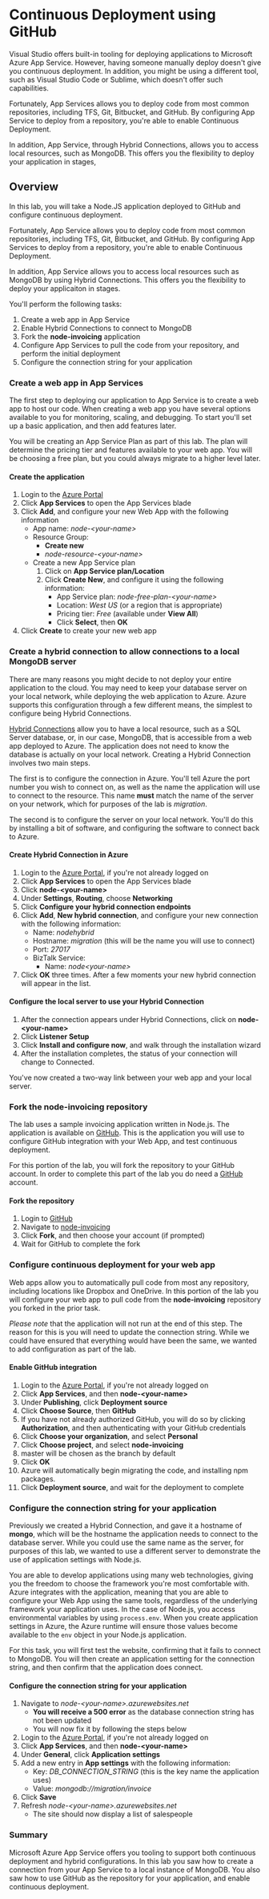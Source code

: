 # Continuous Deployment using GitHub

Visual Studio offers built-in tooling for deploying applications to Microsoft Azure App Service. However, having someone manually deploy doesn't give you continuous deployment. In addition, you might be using a different tool, such as Visual Studio Code or Sublime, which doesn't offer such capabilities.

Fortunately,  App Services allows you to deploy code from most common repositories, including TFS, Git, Bitbucket, and GitHub. By configuring App Service to deploy from a repository, you're able to enable Continuous Deployment.

In addition, App Service, through Hybrid Connections, allows you to access local resources, such as MongoDB. This offers you the flexibility to deploy your application in stages, 

## Overview

In this lab, you will take a Node.JS application deployed to GitHub and configure continuous deployment.

Fortunately,  App Service allows you to deploy code from most common repositories, including TFS, Git, Bitbucket, and GitHub. By configuring App Services to deploy from a repository, you're able to enable Continuous Deployment.

In addition, App Service allows you to access local resources such as MongoDB by using Hybrid Connections. This offers you the flexibility to deploy your applicaiton in stages.

You'll perform the following tasks:

1. Create a web app in App Service
1. Enable Hybrid Connections to connect to MongoDB
1. Fork the **node-invoicing** application
1. Configure App Services to pull the code from your repository, and perform the initial deployment
1. Configure the connection string for your application

### Create a web app in App Services

The first step to deploying our application to App Service is to create a web app to host our code. When creating a web app you have several options available to you for monitoring, scaling, and debugging. To start you'll set up a basic application, and then add features later.

You will be creating an App Service Plan as part of this lab. The plan will determine the pricing tier and features available to your web app. You will be choosing a free plan, but you could always migrate to a higher level later.

#### Create the application

1. Login to the [Azure Portal](https://portal.azure.com)
1. Click **App Services** to open the App Services blade
1. Click **Add**, and configure your new Web App with the following information
    - App name: *node-&lt;your-name&gt;*
    - Resource Group:
        - **Create new**
        - *node-resource-&lt;your-name&gt;*
    - Create a new App Service plan
        1. Click on **App Service plan/Location**
        1. Click **Create New**, and configure it using the following information:
            - App Service plan: *node-free-plan-&lt;your-name&gt;*
            - Location: *West US* (or a region that is appropriate)
            - Pricing tier: *Free* (available under **View All**)
            - Click **Select**, then **OK**
1. Click **Create** to create your new web app

### Create a hybrid connection to allow connections to a local MongoDB server

There are many reasons you might decide to not deploy your entire application to the cloud. You may need to keep your database server on your local network, while deploying the web application to Azure. Azure supports this configuration through a few different means, the simplest to configure being Hybrid Connections.

[Hybrid Connections](https://azure.microsoft.com/en-us/documentation/articles/integration-hybrid-connection-overview/) allow you to have a local resource, such as a SQL Server database, or, in our case, MongoDB, that is accessible from a web app deployed to Azure. The application does not need to know the database is actually on your local network. Creating a Hybrid Connection involves two main steps.

The first is to configure the connection in Azure. You'll tell Azure the port number you wish to connect on, as well as the name the application will use to connect to the resource. This name **must** match the name of the server on your network, which for purposes of the lab is *migration*.

The second is to configure the server on your local network. You'll do this by installing a bit of software, and configuring the software to connect back to Azure.

#### Create Hybrid Connection in Azure 

1. Login to the [Azure Portal](https://portal.azure.com), if you're not already logged on
1. Click **App Services** to open the App Services blade
1. Click **node-&lt;your-name&gt;**
1. Under **Settings**, **Routing**, choose **Networking**
1. Click **Configure your hybrid connection endpoints**
1. Click **Add**, **New hybrid connection**, and configure your new connection with the following information:
    - Name: *nodehybrid*
    - Hostname: *migration* (this will be the name you will use to connect)
    - Port: *27017*
    - BizTalk Service:
        - Name: *node&lt;your-name&gt;*
1. Click **OK** three times. After a few moments your new hybrid connection will appear in the list.

#### Configure the local server to use your Hybrid Connection

1. After the connection appears under Hybrid Connections, click on **node-&lt;your-name&gt;**
1. Click **Listener Setup**
1. Click **Install and configure now**, and walk through the installation wizard
1. After the installation completes, the status of your connection will change to Connected.

You've now created a two-way link between your web app and your local server.

### Fork the node-invoicing repository

The lab uses a sample invoicing application written in Node.js. The application is available on [GitHub](https://github.com/GeekTrainer/node-invoicing). This is the application you will use to configure GitHub integration with your Web App, and test continuous deployment.

For this portion of the lab, you will fork the repository to your GitHub account. In order to complete this part of the lab you do need a [GitHub](https://github.com) account.

#### Fork the repository

1. Login to [GitHub](https://github.com)
1. Navigate to [node-invoicing](https://github.com/GeekTrainer/node-invoicing)
1. Click **Fork**, and then choose your account (if prompted)
1. Wait for GitHub to complete the fork

### Configure continuous deployment for your web app

Web apps allow you to automatically pull code from most any repository, including locations like Dropbox and OneDrive. In this portion of the lab you will configure your web app to pull code from the **node-invoicing** repository you forked in the prior task.

*Please note* that the application will not run at the end of this step. The reason for this is you will need to update the connection string. While we could have ensured that everything would have been the same, we wanted to add configuration as part of the lab.

#### Enable GitHub integration

1. Login to the [Azure Portal](https://portal.azure.com), if you're not already logged on
1. Click **App Services**, and then **node-&lt;your-name&gt;**
1. Under **Publishing**, click **Deployment source**
1. Click **Choose Source**, then **GitHub**
1. If you have not already authorized GitHub, you will do so by clicking **Authorization**, and then authenticating with your GitHub credentials
1. Click **Choose your organization**, and select **Personal**
1. Click **Choose project**, and select **node-invoicing**
1. master will be chosen as the branch by default
1. Click **OK**
1. Azure will automatically begin migrating the code, and installing npm packages.
1. Click **Deployment source**, and wait for the deployment to complete

### Configure the connection string for your application

Previously we created a Hybrid Connection, and gave it a hostname of **mongo**, which will be the hostname the application needs to connect to the database server. While you could use the same name as the server, for purposes of this lab, we wanted to use a different server to demonstrate the use of application settings with Node.js.

You are able to develop applications using many web technologies, giving you the freedom to choose the framework you're most comfortable with. Azure integrates with the application, meaning that you are able to configure your Web App using the same tools, regardless of the underlying framework your application uses. In the case of Node.js, you access environmental variables by using `process.env`. When you create application settings in Azure, the Azure runtime will ensure those values become available to the `env` object in your Node.js application.

For this task, you will first test the website, confirming that it fails to connect to MongoDB. You will then create an application setting for the connection string, and then confirm that the application does connect.

#### Configure the connection string for your application

1. Navigate to *node-&lt;your-name&gt;.azurewebsites.net*
    - **You will receive a 500 error** as the database connection string has not been updated
    - You will now fix it by following the steps below
1. Login to the [Azure Portal](https://portal.azure.com), if you're not already logged on
1. Click **App Services**, and then **node-&lt;your-name&gt;**
1. Under **General**, click **Application settings**
1. Add a new entry in **App settings** with the following information:
    - Key: *DB_CONNECTION_STRING* (this is the key name the application uses)
    - Value: *mongodb://migration/invoice*
1. Click **Save**
1. Refresh *node-&lt;your-name&gt;.azurewebsites.net*
    - The site should now display a list of salespeople

### Summary

Microsoft Azure App Service offers you tooling to support both continuous deployment and hybrid configurations. In this lab you saw how to create a connection from your App Service to a local instance of MongoDB. You also saw how to use GitHub as the repository for your application, and enable continuous deployment.